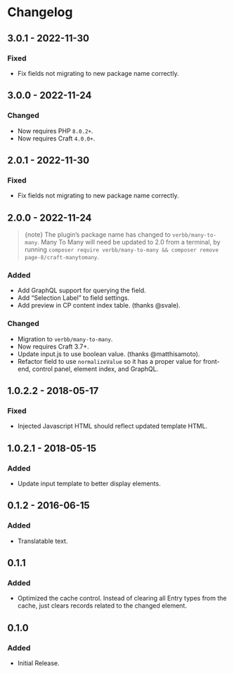 # Changelog

## 3.0.1 - 2022-11-30

### Fixed
- Fix fields not migrating to new package name correctly.

## 3.0.0 - 2022-11-24

### Changed
- Now requires PHP `8.0.2+`.
- Now requires Craft `4.0.0+`.

## 2.0.1 - 2022-11-30

### Fixed
- Fix fields not migrating to new package name correctly.

## 2.0.0 - 2022-11-24

> {note} The plugin’s package name has changed to `verbb/many-to-many`. Many To Many will need be updated to 2.0 from a terminal, by running `composer require verbb/many-to-many && composer remove page-8/craft-manytomany`.

### Added
- Add GraphQL support for querying the field.
- Add “Selection Label” to field settings.
- Add preview in CP content index table. (thanks @svale).

### Changed
- Migration to `verbb/many-to-many`.
- Now requires Craft 3.7+.
- Update input.js to use boolean value. (thanks @matthisamoto).
- Refactor field to use `normalizeValue` so it has a proper value for front-end, control panel, element index, and GraphQL.

## 1.0.2.2 - 2018-05-17

### Fixed
- Injected Javascript HTML should reflect updated template HTML.

## 1.0.2.1 - 2018-05-15

### Added
- Update input template to better display elements.

## 0.1.2 - 2016-06-15

### Added
- Translatable text.

## 0.1.1

### Added
- Optimized the cache control. Instead of clearing all Entry types from the cache, just clears records related to the changed element.

## 0.1.0

### Added
- Initial Release.
